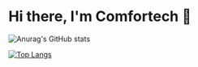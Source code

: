 # Hi there, I'm Comfortech 👋

![Anurag's GitHub stats](https://github-readme-stats.vercel.app/api?username=comfortech&show_icons=true&theme=radical)

[![Top Langs](https://github-readme-stats.vercel.app/api/top-langs/?username=anuraghazra&hide=javascript,html)](https://github.com/anuraghazra/github-readme-stats)
